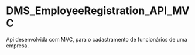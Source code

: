 # DMS_EmployeeRegistration_API_MVC
Api desenvolvida com MVC, para o cadastramento de funcionários de uma empresa. 
